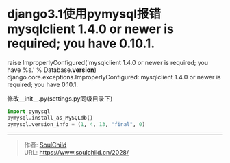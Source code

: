 # django3.1使用pymysql报错  mysqlclient 1.4.0 or newer is required; you have 0.10.1.

<!--more-->
raise ImproperlyConfigured('mysqlclient 1.4.0 or newer is required; you have %s.' % Database.__version__)
django.core.exceptions.ImproperlyConfigured: mysqlclient 1.4.0 or newer is required; you have 0.10.1.


修改__init__.py(settings.py同级目录下)
```python
import pymysql
pymysql.install_as_MySQLdb()
pymysql.version_info = (1, 4, 13, "final", 0)
```



---

> 作者: [SoulChild](https://www.soulchild.cn)  
> URL: https://www.soulchild.cn/2028/  

